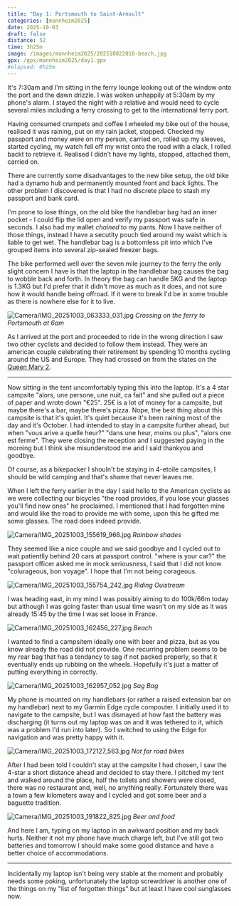 ```yaml
--- 
title: "Day 1: Portsmouth to Saint-Arnoult"
categories: [mannheim2025]
date: 2025-10-03
draft: false
distance: 52
time: 3h25m
image: /images/mannheim2025/202510022018-beach.jpg
gpx: /gpx/mannheim2025/day1.gpx
#elapsed: 0h25m
---
```

It's 7:30am and I'm sitting in the ferry lounge looking out of the window onto
the port and the dawn drizzle. I was woken unhappily at 5:30am by my phone's
alarm. I stayed the night with a relative and would need to cycle several
miles including a ferry crossing to get to the international ferry port.

Having consumed crumpets and coffee I wheeled my bike out of the house,
realised it was raining, put on my rain jacket, stopped. Checked my passport
and money were on my person, carried on, rolled up my sleeves, started
cycling, my watch fell off my wrist onto the road with a clack, I rolled backt
to retrieve it. Realised I didn't have my lights, stopped, attached them,
carried on.

There are currently some disadvantages to the new bike setup, the old bike had
a dynamo hub and permanently mounted front and back lights. The other problem
I discovered is that I had no discrete place to stash my passport and bank
card.

I'm prone to lose things, on the old bike the handlebar bag had an inner
pocket - I could flip the lid open and verify my passport was safe in seconds.
I also had my wallet _chained_ to my pants. Now I have neither of those
things, instead I have a secutity pouch tied around my waist which is liable
to get wet. The handlebar bag is a bottomless pit into which I've grouped
items into several zip-sealed freezer bags.

The bike performed well over the seven mile journey to the ferry the only
slight concern I have is that the laptop in the handlebar bag causes the bag
to wobble back and forth. In theory the bag can handle 5KG and the laptop is
1.3KG but I'd prefer that it didn't move as much as it does, and not sure how
it would handle being offroad. If it were to break I'd be in some trouble as
there is nowhere else for it to live.

![Camera/IMG_20251003_063333_031.jpg](/images/mannheim2025/202510022018-portsmouth.jpg)
*Crossing on the ferry to Portsmouth at 6am*

As I arrived at the port and proceeded to ride in the wrong direction I saw
two other cyclists and decided to follow them instead. They were an american
couple celebrating their retirement by spending 10 months cycling around the
US and Europe. They had crossed on from the states on the [Queen Mary
2](https://en.wikipedia.org/wiki/Queen_Mary_2).

---

Now sitting in the tent uncomfortably typing this into the laptop. It's a 4
star campsite "alors, une persone, une nuit, ca fait" and she pulled out a
piece of paper and wrote down "€25". 25€ is a lot of money for a campsite, but
maybe there's a bar, maybe there's pizza. Nope, the best thing about this
campsite is that it's quiet. It's quiet because it's been raining most of the
day and it's October. I had intended to stay in a campsite further ahead, but
when "vous arive a quelle heur?"  "dans une heur, moins ou plus", "alors one
est ferme". They were closing the reception and I suggested paying in the
morning but I think she misunderstood me and I said thankyou and goodbye.

Of course, as a bikepacker I shouln't be staying in 4-etoile campsites, I
should be wild camping and that's shame that never leaves me.

When I left the ferry earlier in the day I said hello to the American cyclists
as we were collecting our bicycles "the road provides, if you lose your
glasses you'll find new ones" he proclaimed. I mentioned that I had forgotten
mine and would like the road to provide me with some, upon this he gifted me
some glasses. The road does indeed provide.


![Camera/IMG_20251003_155619_966.jpg](/images/mannheim2025/202510022018-shades.jpg)
*Rainbow shades*

They seemed like a nice couple and we said goodbye and I cycled out to wait
patientlly behind 20 cars at passport control. "where is your car?" the
passport officer asked me in mock seriousness, I said that I did not know
"colurageous, bon voyage". I hope that I'm not being corageous.

![Camera/IMG_20251003_155754_242.jpg](/images/mannheim2025/202510022018-ouistream2.jpg)
*Riding Ouistream*

I was heading east, in my mind I was possibly aiming to do 100k/66m today but
although I was going faster than usual time wasn't on my side as it was
already 15:45 by the time I was set loose in France.

![Camera/IMG_20251003_162456_227.jpg](/images/mannheim2025/202510022018-beach.jpg)
*Beach*

I wanted to find a campsitem ideally one with beer and pizza, but as you know
already the road did not provide. One recurring problem seems to be my rear
bag that has a tendancy to sag if not packed properly, so that it eventually
ends up rubbing on the wheels. Hopefully it's just a matter of putting
everything in correctly.

![Camera/IMG_20251003_162957_052.jpg](/images/mannheim2025/202510022018-sagging.jpg)
*Sag Bag*

My phone is mounted on my handlebars (or rather a raised extension bar on my
handlebar) next to my Garmin Edge cycle compouter. I initially used it to
navigate to the campsite, but I was dismayed at how fast the battery was
discharging (it turns out my laptop was on and it was tethered to it, which
was a problem I'd run into later). So I switched to using the Edge for
navigation and was pretty happy with it.

![Camera/IMG_20251003_172127_563.jpg](/images/mannheim2025/202510022018-offroad.jpg)
*Not for road bikes*

After I had been told I couldn't stay at the campsite I had chosen, I saw the
4-star a short distance ahead and decided to stay there. I pitched my tent and
walked around the place, half the toilets and showers were closed, there was
no restaurant and, well, no anything really. Fortunately there was a town a
few kilometers away and I cycled and got some beer and a baguette tradition.

![Camera/IMG_20251003_191822_825.jpg](/images/mannheim2025/202510022018-dinner.jpg)
*Beer and food*

And here I am, typing on my laptop in an awkward position and my back hurts.
Neither it not my phone have much charge left, but I've still got two
batteries and tomorrow I should make some good distance and have a better
choice of accommodations.

---

Incidentally my laptop isn't being very stable at the moment and probably
needs some poking, unfortunately the laptop screwdriver is another one of the
things on my "list of forgotten things" but at least I have cool sunglasses
now.
